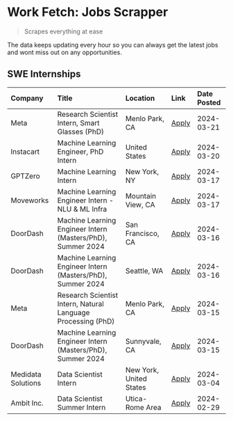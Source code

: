 # Work Fetch: Jobs Scrapper
> Scrapes everything at ease

The data keeps updating every hour so you can always get the latest jobs and wont miss out on any opportunities.

## SWE Internships
<!--START_SECTION:workfetch-->
| Company            | Title                                                        | Location                | Link                                                                                                                                                                                                                                                                   | Date Posted   |
|:-------------------|:-------------------------------------------------------------|:------------------------|:-----------------------------------------------------------------------------------------------------------------------------------------------------------------------------------------------------------------------------------------------------------------------|:--------------|
| Meta               | Research Scientist Intern, Smart Glasses (PhD)               | Menlo Park, CA          | [Apply](https://www.linkedin.com/jobs/view/research-scientist-intern-smart-glasses-phd-at-meta-3811308332?refId=zWADQlPqFV0mmBCrmSZWUA%3D%3D&trackingId=eiQPilQ6wDOcVhpXkwHoXw%3D%3D&position=11&pageNum=0&trk=public_jobs_jserp-result_search-card)                   | 2024-03-21    |
| Instacart          | Machine Learning Engineer, PhD Intern                        | United States           | [Apply](https://www.linkedin.com/jobs/view/machine-learning-engineer-phd-intern-at-instacart-3815634369?refId=zWADQlPqFV0mmBCrmSZWUA%3D%3D&trackingId=fxknkW5TgipQ8BiCIaejgw%3D%3D&position=8&pageNum=0&trk=public_jobs_jserp-result_search-card)                      | 2024-03-20    |
| GPTZero            | Machine Learning Intern                                      | New York, NY            | [Apply](https://www.linkedin.com/jobs/view/machine-learning-intern-at-gptzero-3860723963?refId=zWADQlPqFV0mmBCrmSZWUA%3D%3D&trackingId=AeIzXLihdmfGJlzA33yQ4g%3D%3D&position=10&pageNum=0&trk=public_jobs_jserp-result_search-card)                                    | 2024-03-17    |
| Moveworks          | Machine Learning Engineer Intern - NLU & ML Infra            | Mountain View, CA       | [Apply](https://www.linkedin.com/jobs/view/machine-learning-engineer-intern-nlu-ml-infra-at-moveworks-3792404577?refId=zWADQlPqFV0mmBCrmSZWUA%3D%3D&trackingId=QJBfH0Y9YNyX8pqtrBCm9Q%3D%3D&position=12&pageNum=0&trk=public_jobs_jserp-result_search-card)            | 2024-03-17    |
| DoorDash           | Machine Learning Engineer Intern (Masters/PhD), Summer 2024  | San Francisco, CA       | [Apply](https://www.linkedin.com/jobs/view/machine-learning-engineer-intern-masters-phd-summer-2024-at-doordash-3736457737?refId=zWADQlPqFV0mmBCrmSZWUA%3D%3D&trackingId=ZAWNsp%2BKuOMNEzLZae8Ydg%3D%3D&position=3&pageNum=0&trk=public_jobs_jserp-result_search-card) | 2024-03-16    |
| DoorDash           | Machine Learning Engineer Intern (Masters/PhD), Summer 2024  | Seattle, WA             | [Apply](https://www.linkedin.com/jobs/view/machine-learning-engineer-intern-masters-phd-summer-2024-at-doordash-3736455966?refId=zWADQlPqFV0mmBCrmSZWUA%3D%3D&trackingId=lejbjYhaSbhq%2Bmq12Y7GgQ%3D%3D&position=7&pageNum=0&trk=public_jobs_jserp-result_search-card) | 2024-03-16    |
| Meta               | Research Scientist Intern, Natural Language Processing (PhD) | Menlo Park, CA          | [Apply](https://www.linkedin.com/jobs/view/research-scientist-intern-natural-language-processing-phd-at-meta-3858718375?refId=zWADQlPqFV0mmBCrmSZWUA%3D%3D&trackingId=kSXc4Gu49AogT4hzigKtQw%3D%3D&position=4&pageNum=0&trk=public_jobs_jserp-result_search-card)      | 2024-03-15    |
| DoorDash           | Machine Learning Engineer Intern (Masters/PhD), Summer 2024  | Sunnyvale, CA           | [Apply](https://www.linkedin.com/jobs/view/machine-learning-engineer-intern-masters-phd-summer-2024-at-doordash-3736454973?refId=zWADQlPqFV0mmBCrmSZWUA%3D%3D&trackingId=dTNtnnEsyTpnfdLuCzGK3w%3D%3D&position=13&pageNum=0&trk=public_jobs_jserp-result_search-card)  | 2024-03-15    |
| Medidata Solutions | Data Scientist Intern                                        | New York, United States | [Apply](https://www.linkedin.com/jobs/view/data-scientist-intern-at-medidata-solutions-3810253704?refId=zWADQlPqFV0mmBCrmSZWUA%3D%3D&trackingId=qwZkjNSefFMm2RQoIzUBhg%3D%3D&position=2&pageNum=0&trk=public_jobs_jserp-result_search-card)                            | 2024-03-04    |
| Ambit Inc.         | Data Scientist Summer Intern                                 | Utica-Rome Area         | [Apply](https://www.linkedin.com/jobs/view/data-scientist-summer-intern-at-ambit-inc-3843121918?refId=zWADQlPqFV0mmBCrmSZWUA%3D%3D&trackingId=7PVMdnxnjmTIBqkNekR7dQ%3D%3D&position=5&pageNum=0&trk=public_jobs_jserp-result_search-card)                              | 2024-02-29    |
<!--END_SECTION:workfetch-->
